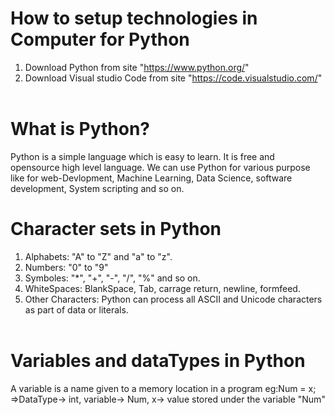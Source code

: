 # How to setup technologies in Computer for Python 
1. Download Python from site "https://www.python.org/"
2. Download Visual studio Code from site "https://code.visualstudio.com/" <br> <br>

# What is Python?
Python is a simple language which is easy to learn. It is free and opensource high level language. We can use Python for various purpose like for web-Devlopment, Machine Learning, Data Science, software development, System scripting and so on.

# Character sets in Python
1. Alphabets: "A" to "Z" and "a" to "z".
2. Numbers: "0" to "9"
3. Symboles: "*", "+", "-", "/", "%" and so on.
4. WhiteSpaces: BlankSpace, Tab, carrage return, newline, formfeed.
5. Other Characters: Python can process all ASCII and Unicode characters as part of data or literals.<br> <br>
# Variables and dataTypes in Python
A variable is a name given to a memory location in a program
eg:Num = x; <br>
=>DataType-> int, variable-> Num, x-> value stored under the variable "Num" <br><br>
